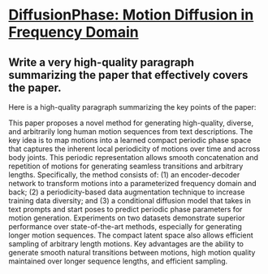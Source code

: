 # [DiffusionPhase: Motion Diffusion in Frequency Domain](https://arxiv.org/abs/2312.04036)

## Write a very high-quality paragraph summarizing the paper that effectively covers the paper.

 Here is a high-quality paragraph summarizing the key points of the paper:

This paper proposes a novel method for generating high-quality, diverse, and arbitrarily long human motion sequences from text descriptions. The key idea is to map motions into a learned compact periodic phase space that captures the inherent local periodicity of motions over time and across body joints. This periodic representation allows smooth concatenation and repetition of motions for generating seamless transitions and arbitrary lengths. Specifically, the method consists of: (1) an encoder-decoder network to transform motions into a parameterized frequency domain and back; (2) a periodicity-based data augmentation technique to increase training data diversity; and (3) a conditional diffusion model that takes in text prompts and start poses to predict periodic phase parameters for motion generation. Experiments on two datasets demonstrate superior performance over state-of-the-art methods, especially for generating longer motion sequences. The compact latent space also allows efficient sampling of arbitrary length motions. Key advantages are the ability to generate smooth natural transitions between motions, high motion quality maintained over longer sequence lengths, and efficient sampling.
